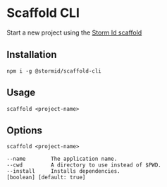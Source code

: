 # Scaffold CLI

Start a new project using the [Storm Id scaffold](https://github.com/stormid/scaffold)

## Installation
```
npm i -g @stormid/scaffold-cli
```

## Usage
```
scaffold <project-name>
```

## Options
```
scaffold <project-name>

--name        The application name.
--cwd         A directory to use instead of $PWD.
--install     Installs dependencies.                                [boolean] [default: true]
``` 
